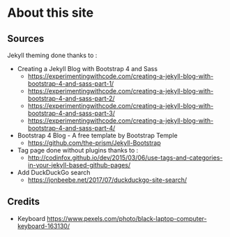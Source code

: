 # About this site

## Sources

Jekyll theming done thanks to :

- Creating a Jekyll Blog with Bootstrap 4 and Sass
  - <https://experimentingwithcode.com/creating-a-jekyll-blog-with-bootstrap-4-and-sass-part-1/>
  - <https://experimentingwithcode.com/creating-a-jekyll-blog-with-bootstrap-4-and-sass-part-2/>
  - <https://experimentingwithcode.com/creating-a-jekyll-blog-with-bootstrap-4-and-sass-part-3/>
  - <https://experimentingwithcode.com/creating-a-jekyll-blog-with-bootstrap-4-and-sass-part-4/>
- Bootstrap 4 Blog - A free template by Bootstrap Temple
  - <https://github.com/the-prism/Jekyll-Bootstrap>
- Tag page done without plugins thanks to :
  - <http://codinfox.github.io/dev/2015/03/06/use-tags-and-categories-in-your-jekyll-based-github-pages/>
- Add DuckDuckGo search
  - <https://jonbeebe.net/2017/07/duckduckgo-site-search/>  
  
## Credits

- Keyboard <https://www.pexels.com/photo/black-laptop-computer-keyboard-163130/>
